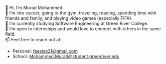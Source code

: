 👋 Hi, I’m Murad Mohammed.  
👀 I’m into soccer, going to the gym, traveling, reading, spending time with friends and family, and playing video games (especially FIFA).  
🌱 I’m currently studying Software Engineering at Green River College.  
💼 I’m open to internships and would love to connect with others in the same field.  
📫 Feel free to reach out at:  
   - Personal: feesisa21@gmail.com  
   - School: Mohammed.Murad@student.greenriver.edu  

<!---
Muureewa/Muureewa is a ✨ special ✨ repository because its `README.md` (this file) appears on your GitHub profile.
You can click the Preview link to take a look at your changes.
--->
